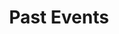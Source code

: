 ---
# page meta & seo
title: Past Events
description: 
image: "/uploads/2ff78010-8012-11e6-9065-d784d2d1f218.jpg"
permalink: "/events/"

introduction-title: Past Events
introduction-body-text:

#page settings
layout: pages/events
---